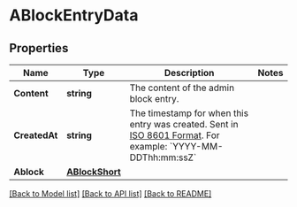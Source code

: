 # ABlockEntryData

## Properties
Name | Type | Description | Notes
------------ | ------------- | ------------- | -------------
**Content** | **string** | The content of the admin block entry. | 
**CreatedAt** | **string** | The timestamp for when this entry was created. Sent in [ISO 8601 Format](https://en.wikipedia.org/wiki/ISO_8601). For example: &#x60;YYYY-MM-DDThh:mm:ssZ&#x60; | 
**Ablock** | [**ABlockShort**](ABlockShort.md) |  | 

[[Back to Model list]](../README.md#documentation-for-models) [[Back to API list]](../README.md#documentation-for-api-endpoints) [[Back to README]](../README.md)


